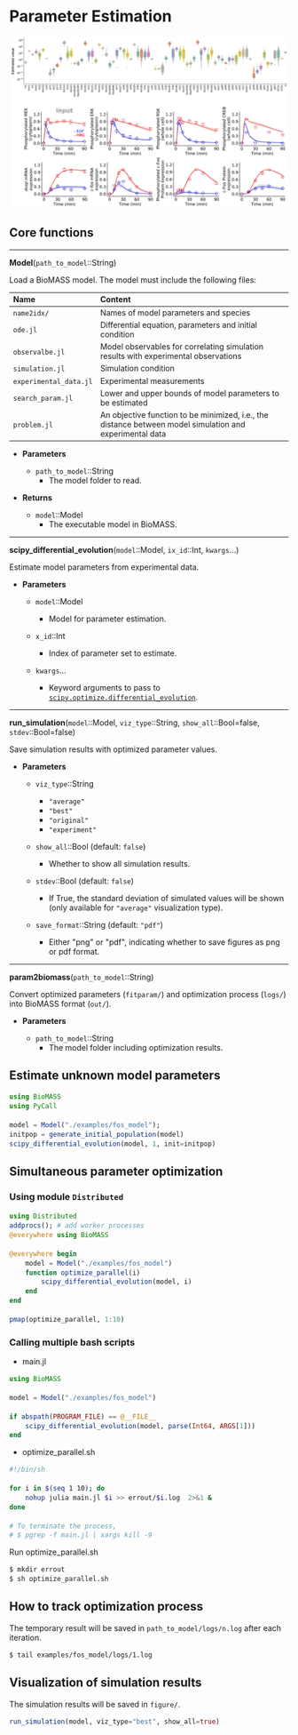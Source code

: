 # Parameter Estimation

![](../assets/result.png)

## Core functions

---

**Model**(`path_to_model`::String)

Load a BioMASS model. The model must include the following files:

| Name                   | Content                                                                                                  |
| :--------------------- | :------------------------------------------------------------------------------------------------------- |
| `name2idx/`            | Names of model parameters and species                                                                    |
| `ode.jl`               | Differential equation, parameters and initial condition                                                  |
| `observalbe.jl`        | Model observables for correlating simulation results with experimental observations                      |
| `simulation.jl`        | Simulation condition                                                                                     |
| `experimental_data.jl` | Experimental measurements                                                                                |
| `search_param.jl`      | Lower and upper bounds of model parameters to be estimated                                               |
| `problem.jl`           | An objective function to be minimized, i.e., the distance between model simulation and experimental data |

- **Parameters**

  - `path_to_model`::String
    - The model folder to read.

- **Returns**
  - `model`::Model
    - The executable model in BioMASS.

---

**scipy_differential_evolution**(`model`::Model, `ix_id`::Int, `kwargs`...)

Estimate model parameters from experimental data.

- **Parameters**

  - `model`::Model

    - Model for parameter estimation.

  - `x_id`::Int

    - Index of parameter set to estimate.

  - `kwargs`...

    - Keyword arguments to pass to [`scipy.optimize.differential_evolution`](https://docs.scipy.org/doc/scipy/reference/generated/scipy.optimize.differential_evolution.html.).
---

**run_simulation**(`model`::Model, `viz_type`::String, `show_all`::Bool=false, `stdev`::Bool=false)

Save simulation results with optimized parameter values.

- **Parameters**

  - `viz_type`::String

    - `"average"`
    - `"best"`
    - `"original"`
    - `"experiment"`

  - `show_all`::Bool (default: `false`)

    - Whether to show all simulation results.

  - `stdev`::Bool (default: `false`)

    - If True, the standard deviation of simulated values will be shown
      (only available for `"average"` visualization type).

  - `save_format`::String (default: `"pdf"`)
    - Either "png" or "pdf", indicating whether to save figures as png or pdf format.

---

**param2biomass**(`path_to_model`::String)

Convert optimized parameters (`fitparam/`) and optimization process (`logs/`) into BioMASS format (`out/`).

- **Parameters**

  - `path_to_model`::String
    - The model folder including optimization results.

## Estimate unknown model parameters

```julia
using BioMASS
using PyCall

model = Model("./examples/fos_model");
initpop = generate_initial_population(model)
scipy_differential_evolution(model, 1, init=initpop)
```

## Simultaneous parameter optimization

### Using module `Distributed`

```julia
using Distributed
addprocs(); # add worker processes
@everywhere using BioMASS

@everywhere begin
    model = Model("./examples/fos_model")
    function optimize_parallel(i)
        scipy_differential_evolution(model, i)
    end
end

pmap(optimize_parallel, 1:10)
```

### Calling multiple bash scripts

- main.jl

```julia
using BioMASS

model = Model("./examples/fos_model")

if abspath(PROGRAM_FILE) == @__FILE__
    scipy_differential_evolution(model, parse(Int64, ARGS[1]))
end
```

- optimize_parallel.sh

```bash
#!/bin/sh

for i in $(seq 1 10); do
    nohup julia main.jl $i >> errout/$i.log  2>&1 &
done

# To terminate the process,
# $ pgrep -f main.jl | xargs kill -9
```

Run optimize_parallel.sh

```bash
$ mkdir errout
$ sh optimize_parallel.sh
```

## How to track optimization process

The temporary result will be saved in `path_to_model/logs/n.log` after each iteration.

```bash
$ tail examples/fos_model/logs/1.log
```

## Visualization of simulation results

The simulation results will be saved in `figure/`.

```julia
run_simulation(model, viz_type="best", show_all=true)
```
